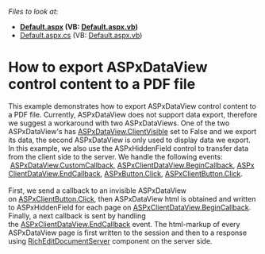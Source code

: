 <!-- default file list -->
*Files to look at*:

* **[Default.aspx](./CS/Default.aspx) (VB: [Default.aspx.vb](./VB/Default.aspx.vb))**
* [Default.aspx.cs](./CS/Default.aspx.cs) (VB: [Default.aspx.vb](./VB/Default.aspx.vb))
<!-- default file list end -->
# How to export ASPxDataView control content to a PDF file


<p>This example demonstrates how to export ASPxDataView control content to a PDF file. Currently, ASPxDataView does not support data export, therefore we suggest a workaround with two ASPxDataViews. One of the two ASPxDataView's has <a href="https://documentation.devexpress.com/#AspNet/DevExpressWebASPxGridViewASPxGridView_ClientVisibletopic">ASPxDataView.ClientVisible</a> set to False and we export its data, the second ASPxDataView is only used to display data we export. In this example, we also use the ASPxHiddenField control to transfer data from the client side to the server. We handle the following events:  <a href="https://documentation.devexpress.com/#AspNet/DevExpressWebASPxDataViewASPxDataViewBase_CustomCallbacktopic">ASPxDataView.CustomCallback</a>, <a href="https://documentation.devexpress.com/AspNet/DevExpressWebASPxDataViewScriptsASPxClientDataView_BeginCallbacktopic.aspx">ASPxClientDataView.BeginCallback</a>, <a href="https://documentation.devexpress.com/AspNet/DevExpressWebASPxDataViewScriptsASPxClientDataView_EndCallbacktopic.aspx">ASPxClientDataView.EndCallback</a>, <a href="https://documentation.devexpress.com/AspNet/DevExpressWebASPxEditorsASPxButton_Clicktopic.aspx">ASPxButton.Click</a>, <a href="https://documentation.devexpress.com/AspNet/DevExpressWebASPxEditorsScriptsASPxClientButton_Clicktopic.aspx">ASPxClientButton.Click</a>.<br /><br />First, we send a callback to an invisible ASPxDataView on <a href="https://documentation.devexpress.com/AspNet/DevExpressWebASPxEditorsScriptsASPxClientButton_Clicktopic.aspx">ASPxClientButton.Click</a>, then ASPxDataView html is obtained and written to ASPxHiddenField for each page on <a href="https://documentation.devexpress.com/AspNet/DevExpressWebASPxDataViewScriptsASPxClientDataView_BeginCallbacktopic.aspx">ASPxClientDataView.BeginCallback</a>. Finally, a next callback is sent by handling the <a href="https://documentation.devexpress.com/AspNet/DevExpressWebASPxDataViewScriptsASPxClientDataView_EndCallbacktopic.aspx">ASPxClientDataView.EndCallback</a> event. The html-markup of every ASPxDataView page is first written to the session and then to a response using <a href="https://documentation.devexpress.com/#corelibraries/clsDevExpressXtraRichEditRichEditDocumentServertopic">RichEditDocumentServer</a> component on the server side.</p>

<br/>



